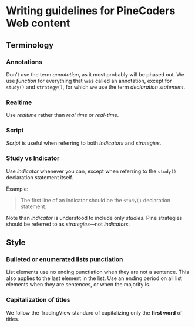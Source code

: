 # Writing guidelines for PineCoders Web content

## Terminology

### Annotations
Don't use the term *annotation*, as it most probably will be phased out. We use *function* for everything that was called an annotation, except for `study()` and `strategy()`, for which we use the term *declaration statement*.

### Realtime
Use *realtime* rather than *real time* or *real-time*.

### Script
*Script* is useful when referring to both *indicators* and *strategies*.

### Study vs Indicator
Use *indicator* whenever you can, except when referring to the `study()` declaration statement itself.

Example:
> The first line of an indicator should be the `study()` declaration statement.

Note than *indicator* is understood to include only *studies*. Pine strategies should be referred to as *strategies*—not *indicators*.

## Style

### Bulleted or enumerated lists punctiation
List elements use no ending punctiation when they are not a sentence. This also applies to the last element in the list.
Use an ending period on all list elements when they are sentences, or when the majority is.

### Capitalization of titles
We follow the TradingView standard of capitalizing only the **first word** of titles.
